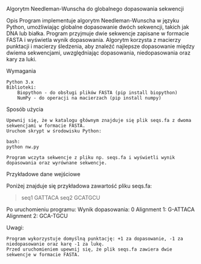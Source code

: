 Algorytm Needleman-Wunscha do globalnego dopasowania sekwencji

Opis
Program implementuje algorytm Needleman-Wunscha w języku Python, umożliwiając globalne dopasowanie dwóch sekwencji, takich jak DNA lub białka. Program przyjmuje dwie sekwencje zapisane w formacie FASTA i wyświetla wynik dopasowania.
Algorytm korzysta z macierzy punktacji i macierzy śledzenia, aby znaleźć najlepsze dopasowanie między dwiema sekwencjami, uwzględniając dopasowania, niedopasowania oraz kary za luki.

Wymagania

    Python 3.x
    Biblioteki:
        Biopython - do obsługi plików FASTA (pip install biopython)
        NumPy - do operacji na macierzach (pip install numpy)

Sposób użycia

    Upewnij się, że w katalogu głównym znajduje się plik seqs.fa z dwoma sekwencjami w formacie FASTA.
    Uruchom skrypt w środowisku Python:
    
    bash:
    python nw.py

    Program wczyta sekwencje z pliku np. seqs.fa i wyświetli wynik dopasowania oraz wyrównane sekwencje.

Przykładowe dane wejściowe

Poniżej znajduje się przykładowa zawartość pliku seqs.fa:

  >seq1
  GATTACA
  >seq2
  GCATGCU

Po uruchomieniu programu:
  Wynik dopasowania: 0
  Alignment 1: G-ATTACA
  Alignment 2: GCA-TGCU

Uwagi:

    Program wykorzystuje domyślną punktację: +1 za dopasowanie, -1 za niedopasowanie oraz karę -1 za lukę.
    Przed uruchomieniem upewnij się, że plik seqs.fa zawiera dwie sekwencje w formacie FASTA.   

